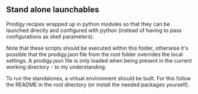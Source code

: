 ## Stand alone launchables

Prodigy recipes wrapped up in python modules so that they can be launched directly and configured with python (instead of having to pass configurations as shell parameters).

Note that these scripts should be executed within this folder, otherwise it's possible that the prodigy.json file from the root folder overrides the local settings. A prodigy.json file is only loaded when being present in the current working directory - to my understanding.

To run the standalones, a virtual environment should be built. For this follow the README in the root directory (or install the needed packages yourself).
